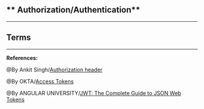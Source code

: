 ## ** Authorization/Authentication**

-----------------------------------------------

## **Terms**


-----------------------------------------------

**References:**

@By Ankit Singh/[Authorization header](https://www.loginradius.com/blog/async/everything-you-want-to-know-about-authorization-headers/)

@By OKTA/[Access Tokens](https://www.oauth.com/oauth2-servers/access-tokens/)

@By ANGULAR UNIVERSITY/[JWT: The Complete Guide to JSON Web Tokens](https://blog.angular-university.io/angular-jwt/)